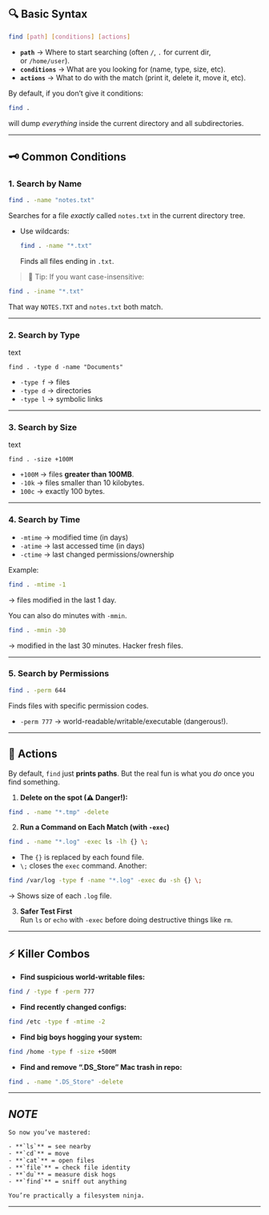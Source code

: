 ## 🔍 Basic Syntax


```bash
find [path] [conditions] [actions]
```

- **`path`** → Where to start searching (often `/`, `.` for current dir, or `/home/user`).
- **`conditions`** → What are you looking for (name, type, size, etc).
- **`actions`** → What to do with the match (print it, delete it, move it, etc).

By default, if you don’t give it conditions:


```bash
find .
```

will dump _everything_ inside the current directory and all subdirectories.

---

## 🗝️ Common Conditions

### 1. Search by Name

```bash
find . -name "notes.txt"
```

Searches for a file _exactly_ called `notes.txt` in the current directory tree.

- Use wildcards:
    
    ```bash
    find . -name "*.txt"
    ```
    
    Finds all files ending in `.txt`.

> 🔮 Tip: If you want case-insensitive:

```bash
find . -iname "*.txt"
```

That way `NOTES.TXT` and `notes.txt` both match.

---
### 2. Search by Type

text

```
find . -type d -name "Documents"
```

- `-type f` → files
- `-type d` → directories
- `-type l` → symbolic links

---

### 3. Search by Size

text

```
find . -size +100M
```

- `+100M` → files **greater than 100MB**.
- `-10k` → files smaller than 10 kilobytes.
-  `100c` → exactly 100 bytes.

---

### 4. Search by Time

- `-mtime` → modified time (in days)
- `-atime` → last accessed time (in days)
- `-ctime` → last changed permissions/ownership

Example:


```bash
find . -mtime -1
```

→ files modified in the last 1 day.

You can also do minutes with `-mmin`.


```bash
find . -mmin -30
```

→ modified in the last 30 minutes. Hacker fresh files.

---

### 5. Search by Permissions


```bash
find . -perm 644
```

Finds files with specific permission codes.

- `-perm 777` → world-readable/writable/executable (dangerous!).
 ---

## 🎯 Actions

By default, `find` just **prints paths**. But the real fun is what you _do_ once you find something.

1. **Delete on the spot (⚠ Danger!):**


```bash
find . -name "*.tmp" -delete
```

2. **Run a Command on Each Match (with `-exec`)**


```bash
find . -name "*.log" -exec ls -lh {} \;
```

- The `{}` is replaced by each found file.
- `\;` closes the `exec` command.
Another:

```bash
find /var/log -type f -name "*.log" -exec du -sh {} \;
```

→ Shows size of each `.log` file.

3. **Safer Test First**  
    Run `ls` or `echo` with `-exec` before doing destructive things like `rm`.

---
## ⚡ Killer Combos

- **Find suspicious world-writable files:**


```bash
find / -type f -perm 777
```

- **Find recently changed configs:**


```bash
find /etc -type f -mtime -2
```

- **Find big boys hogging your system:**

```bash
find /home -type f -size +500M
```

- **Find and remove “.DS_Store” Mac trash in repo:**


```bash
find . -name ".DS_Store" -delete
```

---
## ***NOTE***
	So now you’ve mastered:
	
	- **`ls`** = see nearby
	- **`cd`** = move
	- **`cat`** = open files
	- **`file`** = check file identity
	- **`du`** = measure disk hogs
	- **`find`** = sniff out anything
	
	You’re practically a filesystem ninja.

---
